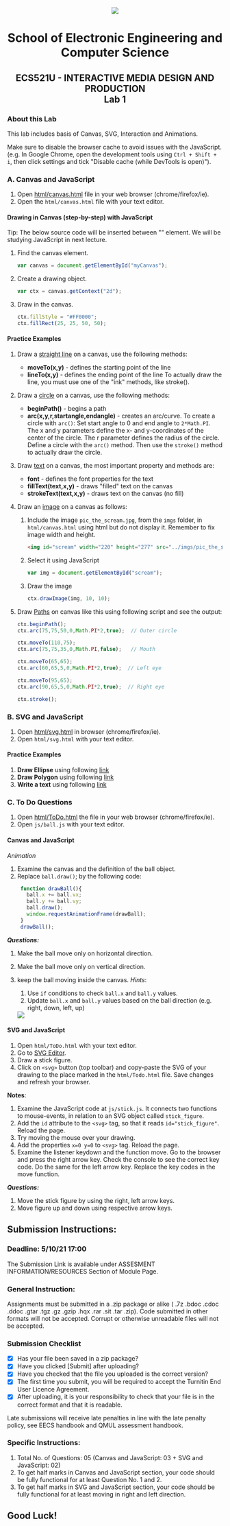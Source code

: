 <div align="center">
  <img src="https://www.qmul.ac.uk/blizard/media/blizard/images/logos/QMUL_White.png" />

# School of Electronic Engineering and Computer  Science

## ECS521U - INTERACTIVE MEDIA DESIGN AND PRODUCTION</br>Lab 1
</div>


### About this Lab
This lab includes basis of Canvas, SVG, Interaction and Animations.

Make sure to disable the browser cache to avoid issues with the JavaScript. (e.g. In Google Chrome, open the development tools using  `Ctrl + Shift + i`, then click settings and tick "Disable cache (while DevTools is open)").

### A. Canvas and JavaScript

1. Open [html/canvas.html](https://github.com/giussepi/ECS521-Interactive-Media-Design-and-Production-Labs-Work-2021/blob/master/lab-1/html/canvas.html) file in your web browser (chrome/firefox/ie).
2. Open the `html/canvas.html` file with your text editor.

#### Drawing in Canvas (step-by-step) with JavaScript
Tip: The below source code will be inserted between "<script></script>" element. We will be studying JavaScript in next lecture.

1. Find the canvas element.
    ``` js
    var canvas = document.getElementById("myCanvas");
    ```
2. Create a drawing object.
    ``` js
    var ctx = canvas.getContext("2d");
	```
3. Draw in the canvas. <br/>
   ```js
   ctx.fillStyle = "#FF0000";
   ctx.fillRect(25, 25, 50, 50);
   ```

#### Practice Examples

1. Draw a [straight line](https://www.w3schools.com/graphics/canvas_coordinates.asp) on a canvas, use the following methods:
   * **moveTo(x,y)** - defines the starting point of the line
   * **lineTo(x,y)** - defines the ending point of the line
	 To actually draw the line, you must use one of the "ink" methods, like stroke().

2. Draw a [circle](https://www.w3schools.com/graphics/canvas_coordinates.asp) on a canvas, use the following methods:
    * **beginPath()** - begins a path
    * **arc(x,y,r,startangle,endangle)** - creates an arc/curve. To create a circle with `arc()`: Set start angle to 0 and end angle to `2*Math.PI`. The x and y parameters define the x- and y-coordinates of the center of the circle. The r parameter defines the radius of the circle.
   Define a circle with the `arc()` method. Then use the `stroke()` method to actually draw the circle.

3. Draw [text](https://www.w3schools.com/graphics/canvas_text.asp) on a canvas, the most important property and methods are:
    * **font** - defines the font properties for the text
    * **fillText(text,x,y)** - draws "filled" text on the canvas
    * **strokeText(text,x,y)** - draws text on the canvas (no fill)

4. Draw an [image](https://www.w3schools.com/graphics/canvas_images.asp) on a canvas as follows:
   1. Include the image `pic_the_scream.jpg`, from the `imgs` folder, in `html/canvas.html` using html but do not display it. Remember to fix image width and height.
	  ``` html
	  <img id="scream" width="220" height="277" src="../imgs/pic_the_scream.jpg" alt="scream picture" style="display:none;">
	  ```
   2. Select it using JavaScript
	  ``` js
	  var img = document.getElementById("scream");
	  ```
   3. Draw the image
      ``` js
	  ctx.drawImage(img, 10, 10);
	  ```

5. Draw [Paths](https://www.w3schools.com/tags/ref_canvas.asp) on canvas like this using following script and see the output:
    ``` js
    ctx.beginPath();
    ctx.arc(75,75,50,0,Math.PI*2,true);  // Outer circle

    ctx.moveTo(110,75);
    ctx.arc(75,75,35,0,Math.PI,false);   // Mouth

    ctx.moveTo(65,65);
    ctx.arc(60,65,5,0,Math.PI*2,true);  // Left eye

    ctx.moveTo(95,65);
    ctx.arc(90,65,5,0,Math.PI*2,true);  // Right eye

    ctx.stroke();
    ```
### B. SVG and JavaScript

1. Open [html/svg.html](https://github.com/giussepi/ECS521-Interactive-Media-Design-and-Production-Labs-Work-2021/blob/master/lab-1/html/svg.html) in browser (chrome/firefox/ie).
2. Open `html/svg.html` with your text editor.

#### Practice Examples

1. **Draw Ellipse** using following [link](https://www.w3schools.com/graphics/svg_ellipse.asp)
2. **Draw Polygon** using following [link](https://www.w3schools.com/graphics/svg_polygon.asp)
3. **Write a text** using following [link](https://www.w3schools.com/graphics/svg_text.asp)

### C. To Do Questions

1. Open [html/ToDo.html](https://github.com/giussepi/ECS521-Interactive-Media-Design-and-Production-Labs-Work-2021/blob/master/lab-1/html/ToDo.html) the file in your web browser (chrome/firefox/ie).
2. Open `js/ball.js` with your text editor.

#### Canvas and JavaScript

_Animation_
1. Examine the canvas and the definition of the ball object.
2. Replace `ball.draw()`; by the following code:
   ``` js
    function drawBall(){
      ball.x += ball.vx;
      ball.y += ball.vy;
      ball.draw();
      window.requestAnimationFrame(drawBall);
    }
    drawBall();
   ```

**_Questions:_**
1. Make the ball move only on horizontal direction.
2. Make the ball move only on vertical direction.
3. keep the ball moving inside the canvas.
   _Hints_:
   1. Use `if` conditions to check `ball.x` and `ball.y` values.
   2. Update `ball.x` and `ball.y` values  based on the ball direction (e.g. right, down, left, up)

   <img src="imgs/ball.gif" />

#### SVG and JavaScript

1. Open `html/ToDo.html` with your text editor.
2. Go to [SVG Editor](https://svgedit.netlify.app/editor/index.html).
3. Draw a stick figure.
4. Click on `<svg>` button (top toolbar) and copy-paste the SVG of your drawing
   to the place marked in the `html/Todo.html` file. Save changes and refresh your
   browser.

**Notes**:
1. Examine the JavaScript code at `js/stick.js`. It connects two functions to mouse-events, in relation to an SVG object called `stick_figure`.
2. Add the `id` attribute to the `<svg>` tag, so that it reads `id="stick_figure"`. Reload the page.
3. Try moving the mouse over your drawing.
4. Add the properties `x=0 y=0` to `<svg>` tag. Reload the page.
5. Examine the listener keydown and the function move. Go to the browser and press the right arrow key. Check the console to see the correct key code. Do the same for the left arrow key. Replace the key codes in the move function.

**_Questions:_**
1. Move the stick figure by using the right, left arrow keys.
2. Move figure up and down using respective arrow keys.


## Submission Instructions:
### Deadline: 5/10/21 17:00
The Submission Link is available under ASSESMENT INFORMATION/RESOURCES Section of Module Page.
### General Instruction:
Assignments must be submitted in a .zip package or alike ( .7z .bdoc .cdoc .ddoc .gtar .tgz .gz .gzip .hqx .rar .sit .tar .zip). Code submitted in other formats will not be accepted. Corrupt or otherwise unreadable files will not be accepted.

### Submission Checklist
- [x] Has your file been saved in a zip package?
- [x] Have you clicked [Submit] after uploading?
- [x] Have you checked that the file you uploaded is the correct version?
- [x] The first time you submit, you will be required to accept the Turnitin End User Licence Agreement.
- [x] After uploading, it is your responsibility to check that your file is in the correct format and that it is readable.

Late submissions will receive late penalties in line with the late penalty policy, see EECS handbook and QMUL assessment handbook.

### Specific Instructions:
1. Total No. of Questions: 05 (Canvas and JavaScript: 03 + SVG and JavaScript: 02)
2. To get half marks in Canvas and JavaScript section, your code should be fully functional for at least Question No. 1 and 2.
3. To get half marks in SVG and JavaScript section, your code should be fully functional for at least moving in right and left direction.

## Good Luck!
